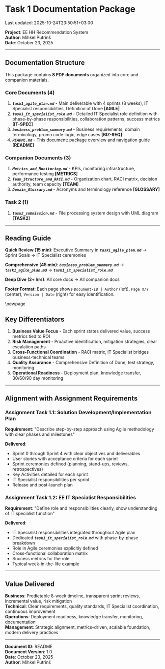 # Task 1 Documentation Package

Last updated: 2025-10-24T23:50:51+03:00

**Project**: EE HH Recommendation System  
**Author**: Mihkel Putrinš  
**Date**: October 23, 2025

---

## Documentation Structure

This package contains **8 PDF documents** organized into core and companion materials.

### Core Documents (4)

1. ***`task1_agile_plan.md`*** - Main deliverable with 4 sprints (8 weeks), IT Specialist responsibilities, Definition of Done **[AGILE]**
2. ***`task1_it_specialist_role.md`*** - Detailed IT Specialist role definition with phase-by-phase responsibilities, collaboration patterns, success metrics **[IT-SPEC]**
3. ***`business_problem_summary.md`*** - Business requirements, domain terminology, promo code logic, edge cases **[BIZ-REQ]**
4. ***`README.md`*** - This document: package overview and navigation guide **[README]**

### Companion Documents (3)

1. ***`Metrics_and_Monitoring.md`*** - KPIs, monitoring infrastructure, performance testing **[METRICS]**
2. ***`Team_Structure_and_RACI.md`*** - Organization chart, RACI matrix, decision authority, team capacity **[TEAM]**
3. ***`Domain_Glossary.md`*** - Acronyms and terminology reference **[GLOSSARY]**

### Task 2 (1)

1. ***`task2_submission.md`*** - File processing system design with UML diagram **[TASK2]**

---

## Reading Guide

**Quick Review (15 min)**: Executive Summary in ***`task1_agile_plan.md`*** → Sprint Goals → IT Specialist ceremonies

**Comprehensive (45 min)**: ***`business_problem_summary.md`*** → ***`task1_agile_plan.md`*** → ***`task1_it_specialist_role.md`***

**Deep Dive (2+ hrs)**: All core docs → All companion docs

**Footer Format**: Each page shows `Document-ID | Author` (left), `Page X/Y` (center), `Version | Date` (right) for easy identification.

\newpage

## Key Differentiators

1. **Business Value Focus** - Each sprint states delivered value, success metrics tied to ROI
2. **Risk Management** - Proactive identification, mitigation strategies, clear escalation paths
3. **Cross-Functional Coordination** - RACI matrix, IT Specialist bridges business-technical teams
4. **Quality Assurance** - Comprehensive Definition of Done, test strategy, monitoring
5. **Operational Readiness** - Deployment plan, knowledge transfer, 30/60/90 day monitoring

---

## Alignment with Assignment Requirements

### Assignment Task 1.1: Solution Development/Implementation Plan

**Requirement**: "Describe step-by-step approach using Agile methodology with clear phases and milestones"

**Delivered**:

- Sprint 0 through Sprint 4 with clear objectives and deliverables
- User stories with acceptance criteria for each sprint
- Sprint ceremonies defined (planning, stand-ups, reviews, retrospectives)
- Key Activities detailed for each sprint
- IT Specialist responsibilities per sprint
- Release and post-launch plan

### Assignment Task 1.2: EE IT Specialist Responsibilities

**Requirement**: "Define role and responsibilities clearly, show understanding of IT specialist function"

**Delivered**:

- IT Specialist responsibilities integrated throughout Agile plan
- Dedicated ***`task1_it_specialist_role.md`*** with phase-by-phase breakdown
- Role in Agile ceremonies explicitly defined
- Cross-functional collaboration matrix
- Success metrics for the role
- Typical week-in-the-life example

---

## Value Delivered

**Business**: Predictable 8-week timeline, transparent sprint reviews, incremental value, risk mitigation  
**Technical**: Clear requirements, quality standards, IT Specialist coordination, continuous improvement  
**Operations**: Deployment readiness, knowledge transfer, monitoring, documentation  
**Management**: Strategic alignment, metrics-driven, scalable foundation, modern delivery practices

---

**Document ID**: README  
**Document Version**: 1.0  
**Date**: October 23, 2025  
**Author**: Mihkel Putrinš

